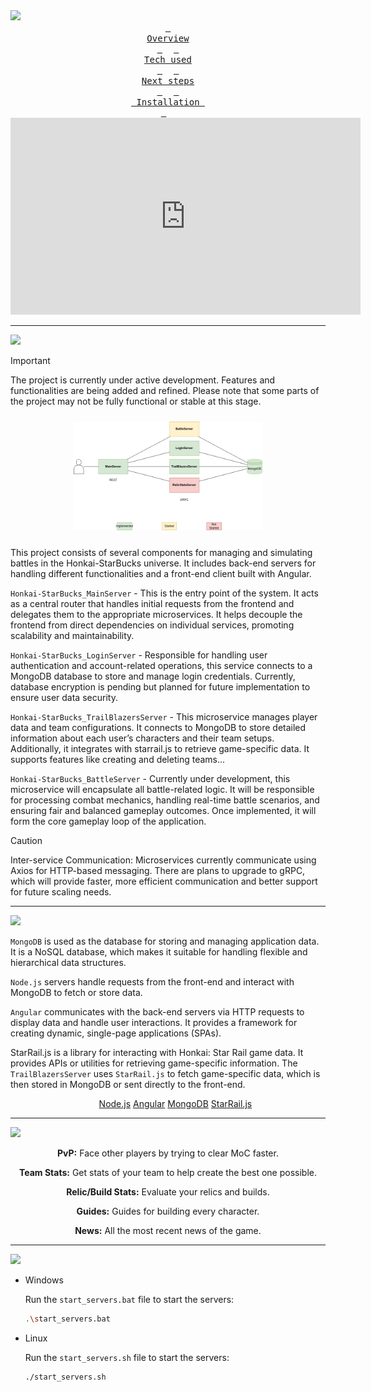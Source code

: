 <img src="https://readme-typing-svg.herokuapp.com?font=Lexend+Giga&size=25&pause=1000&color=CCA9DD&vCenter=true&width=350&height=25&lines=HONKAI-STARBUKS" width="600"/>

<div align="center">
<a href="#overview"><kbd> <br> Overview<br> </kbd></a>&ensp;&ensp;
<a href="#techused"><kbd> <br>Tech used<br> </kbd></a>&ensp;&ensp;
<a href="#nextsteps"><kbd> <br> Next steps <br> </kbd></a>&ensp;&ensp;
<a href="#installation"><kbd> <br> Installation <br> </kbd></a>&ensp;&ensp;
</div>

<iframe width="560" height="315" src="https://www.youtube.com/embed/xN5To6GgqhE" frameborder="0" allowfullscreen></iframe>

---

<a id="overview"></a>
<img src="https://readme-typing-svg.herokuapp.com?font=Lexend+Giga&size=25&pause=1000&color=CCA9DD&vCenter=true&width=435&height=25&lines=OVERVIEW" width="450"/>

> [!IMPORTANT]
> The project is currently under active development. 
> Features and functionalities are being added and refined. 
> Please note that some parts of the project may not be fully functional or stable at this stage. 

<div align="center">
    <img src="README-Files/draw.png" style="width: 60%; margin: 10px;"/>
</div>

This project consists of several components for managing and simulating battles in the Honkai-StarBucks universe. It includes back-end servers for handling different functionalities and a front-end client built with Angular.

`Honkai-StarBucks_MainServer` - This is the entry point of the system. It acts as a central router that handles initial requests from the frontend and delegates them to the appropriate microservices. It helps decouple the frontend from direct dependencies on individual services, promoting scalability and maintainability.

`Honkai-StarBucks_LoginServer` - Responsible for handling user authentication and account-related operations, this service connects to a MongoDB database to store and manage login credentials. Currently, database encryption is pending but planned for future implementation to ensure user data security.

`Honkai-StarBucks_TrailBlazersServer` - This microservice manages player data and team configurations. It connects to MongoDB to store detailed information about each user’s characters and their team setups. Additionally, it integrates with starrail.js to retrieve game-specific data. It supports features like creating and deleting teams...

`Honkai-StarBucks_BattleServer` - Currently under development, this microservice will encapsulate all battle-related logic. It will be responsible for processing combat mechanics, handling real-time battle scenarios, and ensuring fair and balanced gameplay outcomes. Once implemented, it will form the core gameplay loop of the application.

> [!CAUTION]
> Inter-service Communication: Microservices currently communicate using Axios for HTTP-based messaging. 
> There are plans to upgrade to gRPC, which will provide faster, more efficient communication and better support for future scaling needs. 

---

<a id="techused"></a>
<img src="https://readme-typing-svg.herokuapp.com?font=Lexend+Giga&size=25&pause=1000&color=CCA9DD&vCenter=true&width=435&height=25&lines=TECH-USED" width="450"/>

`MongoDB` is used as the database for storing and managing application data.
It is a NoSQL database, which makes it suitable for handling flexible and hierarchical data structures.

`Node.js` servers handle requests from the front-end and interact with MongoDB to fetch or store data.

`Angular` communicates with the back-end servers via HTTP requests to display data and handle user interactions.
It provides a framework for creating dynamic, single-page applications (SPAs).

StarRail.js is a library for interacting with Honkai: Star Rail game data.
It provides APIs or utilities for retrieving game-specific information.
The `TrailBlazersServer` uses `StarRail.js` to fetch game-specific data, which is then stored in MongoDB or sent directly to the front-end.

<div align="center">
    <ul>
    <a href="https://nodejs.org/en" target="_blank">Node.js</a>
    <a href="https://angular.dev/" target="_blank">Angular</a>
    <a href="https://github.com/mongodb/mongo" target="_blank">MongoDB</a>
    <a href="https://github.com/yuko1101/starrail.js" target="_blank">StarRail.js</a>
    </ul>
</div>

---

<a id="nextsteps"></a>
<img src="https://readme-typing-svg.herokuapp.com?font=Lexend+Giga&size=25&pause=1000&color=CCA9DD&vCenter=true&width=435&height=25&lines=NEXT-STEPS" width="450"/>

<div align="center">
    <p><strong>PvP:</strong> Face other players by trying to clear MoC faster.</p>
    <p><strong>Team Stats:</strong> Get stats of your team to help create the best one possible.</p>
    <p><strong>Relic/Build Stats:</strong> Evaluate your relics and builds.</p>
    <p><strong>Guides:</strong> Guides for building every character.</p>
    <p><strong>News:</strong> All the most recent news of the game.</p>
</div>

---

<a id="installation"></a>
<img src="https://readme-typing-svg.herokuapp.com?font=Lexend+Giga&size=25&pause=1000&color=CCA9DD&vCenter=true&width=435&height=25&lines=INSTALLATION" width="450"/>

- Windows

    Run the `start_servers.bat` file to start the servers:
    ```sh
    .\start_servers.bat
    ```

- Linux 

    Run the `start_servers.sh` file to start the servers:
    ```sh
    ./start_servers.sh
    ```